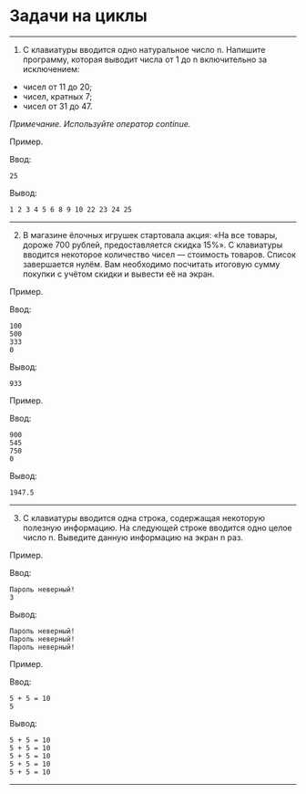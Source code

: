 # Задачи на циклы
--------------------------------------------------------------------------------------------
1. С клавиатуры вводится одно натуральное число n. Напишите программу, которая выводит числа от 1 до n включительно за исключением:
- чисел от 11 до 20;
- чисел, кратных 7;
- чисел от 31 до 47.

_Примечание. Используйте оператор continue._

Пример.

Ввод:
```
25
```
Вывод:
```
1 2 3 4 5 6 8 9 10 22 23 24 25
```
--------------------------------------------------------------------------------------------
2. В магазине ёлочных игрушек стартовала акция: «На все товары, дороже 700 рублей, предоставляется скидка 15%». С клавиатуры вводится некоторое количество чисел — стоимость товаров. Список завершается нулём. Вам необходимо посчитать итоговую сумму покупки с учётом скидки и вывести её на экран.

Пример.

Ввод:
```
100
500
333
0
```
Вывод:
```
933
```

Пример.

Ввод:
```
900
545
750
0
```
Вывод:
```
1947.5
```
--------------------------------------------------------------------------------------------
3. С клавиатуры вводится одна строка, содержащая некоторую полезную информацию. На следующей строке вводится одно целое число n. Выведите данную информацию на экран n раз.

Пример.

Ввод:
```
Пароль неверный!
3
```
Вывод:
```
Пароль неверный!
Пароль неверный!
Пароль неверный!
```

Пример.

Ввод:
```
5 + 5 = 10
5
```
Вывод:
```
5 + 5 = 10
5 + 5 = 10
5 + 5 = 10
5 + 5 = 10
5 + 5 = 10
```
--------------------------------------------------------------------------------------------
